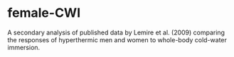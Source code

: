 # female-CWI
A secondary analysis of published data by Lemire et al. (2009) comparing the responses of hyperthermic men and women to whole-body cold-water immersion. 
